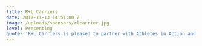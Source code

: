 ```yaml
---
title: R+L Carriers
date: 2017-11-13 14:51:00 Z
image: /uploads/sponsors/rlcarrier.jpg
level: Presenting
quote: 'R+L Carriers is pleased to partner with Athletes in Action and the Hall of Faith Inductee Ceremony,” said Greg Bronner, VP of Marketing, R+L Carriers.  “We are honored to support the accomplishments of Hall of Faith inductees", added Bronner. "Demonstrating a shared purpose which encourages a collective identity of structured, faith-based interaction are exceptional qualities that expand beyond performance in competition.'
---
```


